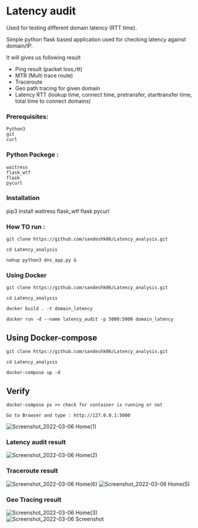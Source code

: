 # Latency audit

Used for testing different domain latency (RTT time).

Simple python flask based application used for checking latency against domain/IP.

It will gives us following result

- Ping result (packet loss,rtt)
- MTR (Multi trace route)
- Traceroute 
- Geo path tracing for given domain
- Latency RTT (lookup time, connect time, pretransfer, starttransfer time, total time to connect domains)

### Prerequisites:


    Python3
    git
    curl
    
### Python Packege :

    waitress
    flask_wtf
    flask
    pycurl
    
### Installation

pip3 install waitress flask_wtf flask pycurl

### How TO run :

    git clone https://github.com/sandeshk06/Latency_analysis.git

    cd Latency_analysis

    nohup python3 dns_app.py &

### Using Docker

    git clone https://github.com/sandeshk06/Latency_analysis.git

    cd Latency_analysis

    docker build . -t domain_latency

    docker run -d --name latency_audit -p 5000:5000 domain_latency

## Using Docker-compose

    git clone https://github.com/sandeshk06/Latency_analysis.git

    cd Latency_analysis

    docker-compose up -d

## Verify


    docker-compose ps >> check for container is running or not

    Go to Browser and type : http://127.0.0.1:5000
    

![Screenshot_2022-03-06 Home(1)](https://user-images.githubusercontent.com/16614184/156911465-02040ed7-c586-47d8-b81a-fcbfeeb2a4f3.png)


### Latency audit result

![Screenshot_2022-03-06 Home(2)](https://user-images.githubusercontent.com/16614184/156911489-0aaa104c-4d59-4056-b2fd-2b44ecbba3f1.png)

### Traceroute result
![Screenshot_2022-03-06 Home(6)](https://user-images.githubusercontent.com/16614184/156911705-06ea4378-8276-4e2e-b21e-072fd3d46b3d.png)
![Screenshot_2022-03-06 Home(5)](https://user-images.githubusercontent.com/16614184/156911575-bf31c141-e5b5-4822-afd8-3da77bc2bf06.png)

### Geo Tracing result
![Screenshot_2022-03-06 Home(3)](https://user-images.githubusercontent.com/16614184/156911593-72cbbc10-6e0b-4ebd-9dad-dff629ce7456.png)
![Screenshot_2022-03-06 Screenshot](https://user-images.githubusercontent.com/16614184/156911613-5f797312-3890-4c17-b3fc-124cc61ae409.png)













